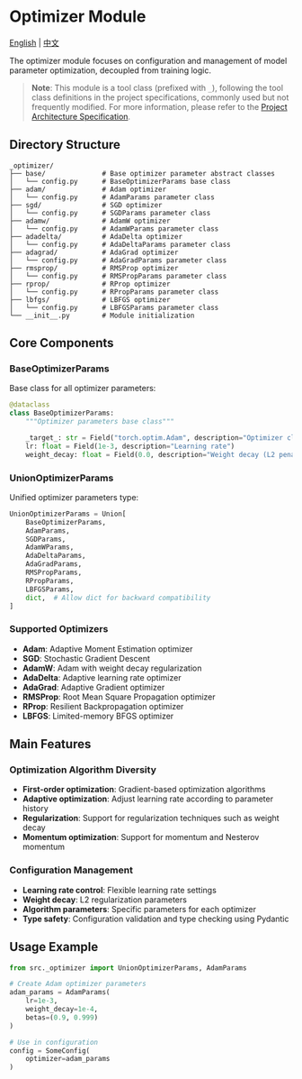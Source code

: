 # Optimizer Module

[English](README.md) | [中文](README_zh.md)

The optimizer module focuses on configuration and management of model parameter optimization, decoupled from training logic.

> **Note**: This module is a tool class (prefixed with `_`), following the tool class definitions in the project specifications, commonly used but not frequently modified. For more information, please refer to the [Project Architecture Specification](../../architecture.md).

## Directory Structure

```text
_optimizer/
├── base/              # Base optimizer parameter abstract classes
│   └── config.py      # BaseOptimizerParams base class
├── adam/              # Adam optimizer
│   └── config.py      # AdamParams parameter class
├── sgd/               # SGD optimizer
│   └── config.py      # SGDParams parameter class
├── adamw/             # AdamW optimizer
│   └── config.py      # AdamWParams parameter class
├── adadelta/          # AdaDelta optimizer
│   └── config.py      # AdaDeltaParams parameter class
├── adagrad/           # AdaGrad optimizer
│   └── config.py      # AdaGradParams parameter class
├── rmsprop/           # RMSProp optimizer
│   └── config.py      # RMSPropParams parameter class
├── rprop/             # RProp optimizer
│   └── config.py      # RPropParams parameter class
├── lbfgs/             # LBFGS optimizer
│   └── config.py      # LBFGSParams parameter class
└── __init__.py        # Module initialization
```

## Core Components

### BaseOptimizerParams

Base class for all optimizer parameters:

```python
@dataclass
class BaseOptimizerParams:
    """Optimizer parameters base class"""

    _target_: str = Field("torch.optim.Adam", description="Optimizer class")
    lr: float = Field(1e-3, description="Learning rate")
    weight_decay: float = Field(0.0, description="Weight decay (L2 penalty)")
```

### UnionOptimizerParams

Unified optimizer parameters type:

```python
UnionOptimizerParams = Union[
    BaseOptimizerParams,
    AdamParams,
    SGDParams,
    AdamWParams,
    AdaDeltaParams,
    AdaGradParams,
    RMSPropParams,
    RPropParams,
    LBFGSParams,
    dict,  # Allow dict for backward compatibility
]
```

### Supported Optimizers

- **Adam**: Adaptive Moment Estimation optimizer
- **SGD**: Stochastic Gradient Descent
- **AdamW**: Adam with weight decay regularization
- **AdaDelta**: Adaptive learning rate optimizer
- **AdaGrad**: Adaptive Gradient optimizer
- **RMSProp**: Root Mean Square Propagation optimizer
- **RProp**: Resilient Backpropagation optimizer
- **LBFGS**: Limited-memory BFGS optimizer

## Main Features

### Optimization Algorithm Diversity

- **First-order optimization**: Gradient-based optimization algorithms
- **Adaptive optimization**: Adjust learning rate according to parameter history
- **Regularization**: Support for regularization techniques such as weight decay
- **Momentum optimization**: Support for momentum and Nesterov momentum

### Configuration Management

- **Learning rate control**: Flexible learning rate settings
- **Weight decay**: L2 regularization parameters
- **Algorithm parameters**: Specific parameters for each optimizer
- **Type safety**: Configuration validation and type checking using Pydantic

## Usage Example

```python
from src._optimizer import UnionOptimizerParams, AdamParams

# Create Adam optimizer parameters
adam_params = AdamParams(
    lr=1e-3,
    weight_decay=1e-4,
    betas=(0.9, 0.999)
)

# Use in configuration
config = SomeConfig(
    optimizer=adam_params
)
```
